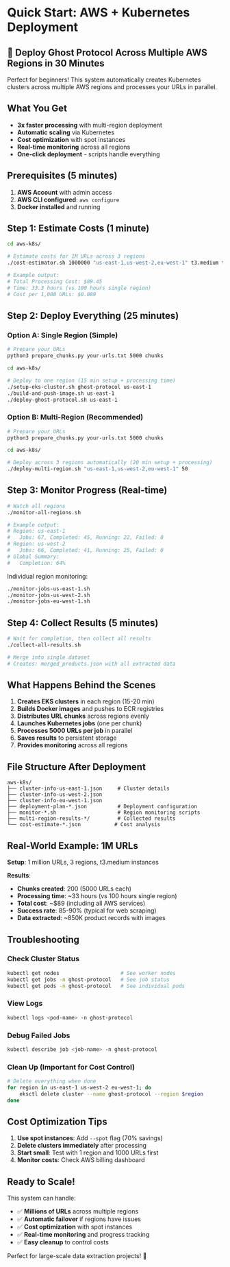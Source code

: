 # Quick Start: AWS + Kubernetes Deployment

## 🚀 Deploy Ghost Protocol Across Multiple AWS Regions in 30 Minutes

Perfect for beginners! This system automatically creates Kubernetes clusters across multiple AWS regions and processes your URLs in parallel.

## What You Get
- **3x faster processing** with multi-region deployment
- **Automatic scaling** via Kubernetes
- **Cost optimization** with spot instances
- **Real-time monitoring** across all regions
- **One-click deployment** - scripts handle everything

## Prerequisites (5 minutes)

1. **AWS Account** with admin access
2. **AWS CLI configured**: `aws configure`
3. **Docker installed** and running

## Step 1: Estimate Costs (1 minute)

```bash
cd aws-k8s/

# Estimate costs for 1M URLs across 3 regions
./cost-estimator.sh 1000000 "us-east-1,us-west-2,eu-west-1" t3.medium true

# Example output:
# Total Processing Cost: $89.45
# Time: 33.3 hours (vs 100 hours single region)
# Cost per 1,000 URLs: $0.089
```

## Step 2: Deploy Everything (25 minutes)

### Option A: Single Region (Simple)
```bash
# Prepare your URLs
python3 prepare_chunks.py your-urls.txt 5000 chunks

cd aws-k8s/

# Deploy to one region (15 min setup + processing time)
./setup-eks-cluster.sh ghost-protocol us-east-1
./build-and-push-image.sh us-east-1  
./deploy-ghost-protocol.sh us-east-1
```

### Option B: Multi-Region (Recommended)
```bash
# Prepare your URLs
python3 prepare_chunks.py your-urls.txt 5000 chunks

cd aws-k8s/

# Deploy across 3 regions automatically (20 min setup + processing)
./deploy-multi-region.sh "us-east-1,us-west-2,eu-west-1" 50
```

## Step 3: Monitor Progress (Real-time)

```bash
# Watch all regions
./monitor-all-regions.sh

# Example output:
# Region: us-east-1
#   Jobs: 67, Completed: 45, Running: 22, Failed: 0
# Region: us-west-2  
#   Jobs: 66, Completed: 41, Running: 25, Failed: 0
# Global Summary:
#   Completion: 64%
```

Individual region monitoring:
```bash
./monitor-jobs-us-east-1.sh
./monitor-jobs-us-west-2.sh
./monitor-jobs-eu-west-1.sh
```

## Step 4: Collect Results (5 minutes)

```bash
# Wait for completion, then collect all results
./collect-all-results.sh

# Merge into single dataset
# Creates: merged_products.json with all extracted data
```

## What Happens Behind the Scenes

1. **Creates EKS clusters** in each region (15-20 min)
2. **Builds Docker images** and pushes to ECR registries  
3. **Distributes URL chunks** across regions evenly
4. **Launches Kubernetes jobs** (one per chunk)
5. **Processes 5000 URLs per job** in parallel
6. **Saves results** to persistent storage
7. **Provides monitoring** across all regions

## File Structure After Deployment

```
aws-k8s/
├── cluster-info-us-east-1.json     # Cluster details
├── cluster-info-us-west-2.json
├── cluster-info-eu-west-1.json  
├── deployment-plan-*.json          # Deployment configuration
├── monitor-*.sh                    # Region monitoring scripts
├── multi-region-results-*/         # Collected results
└── cost-estimate-*.json           # Cost analysis
```

## Real-World Example: 1M URLs

**Setup**: 1 million URLs, 3 regions, t3.medium instances

**Results**:
- **Chunks created**: 200 (5000 URLs each)
- **Processing time**: ~33 hours (vs 100 hours single region)
- **Total cost**: ~$89 (including all AWS services)
- **Success rate**: 85-90% (typical for web scraping)
- **Data extracted**: ~850K product records with images

## Troubleshooting

### Check Cluster Status
```bash
kubectl get nodes                    # See worker nodes
kubectl get jobs -n ghost-protocol   # See job status
kubectl get pods -n ghost-protocol   # See individual pods
```

### View Logs
```bash
kubectl logs <pod-name> -n ghost-protocol
```

### Debug Failed Jobs
```bash
kubectl describe job <job-name> -n ghost-protocol
```

### Clean Up (Important for Cost Control)
```bash
# Delete everything when done
for region in us-east-1 us-west-2 eu-west-1; do
    eksctl delete cluster --name ghost-protocol --region $region
done
```

## Cost Optimization Tips

1. **Use spot instances**: Add `--spot` flag (70% savings)
2. **Delete clusters immediately** after processing
3. **Start small**: Test with 1 region and 1000 URLs first
4. **Monitor costs**: Check AWS billing dashboard

## Ready to Scale! 

This system can handle:
- ✅ **Millions of URLs** across multiple regions
- ✅ **Automatic failover** if regions have issues  
- ✅ **Cost optimization** with spot instances
- ✅ **Real-time monitoring** and progress tracking
- ✅ **Easy cleanup** to control costs

Perfect for large-scale data extraction projects! 🚀